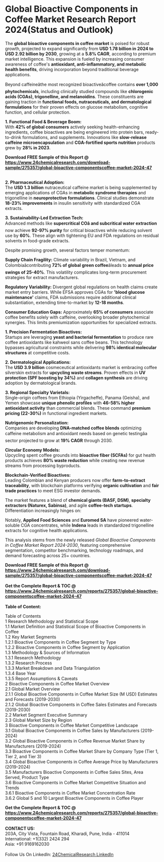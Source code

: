 <h1>Global Bioactive Components in Coffee Market Research Report 2024(Status and Outlook)</h1><p>The <strong>global bioactive components in coffee market</strong> is poised for robust growth, projected to expand significantly from <strong>USD 1.78 billion in 2024 to USD 2.92 billion by 2030</strong>, growing at a <strong>5.8% CAGR</strong>, according to premium market intelligence. This expansion is fueled by increasing consumer awareness of coffee's <strong>antioxidant, anti-inflammatory, and metabolic health benefits</strong>, driving incorporation beyond traditional beverage applications.</p><p>Beyond caffeineâthe most recognized bioactiveâcoffee contains <strong>over 1,000 phytochemicals</strong>, including clinically studied compounds like <strong>chlorogenic acids (CGAs), trigonelline, and melanoidins</strong>. These constituents are gaining traction in <strong>functional foods, nutraceuticals, and dermatological formulations</strong> for their proven effects on glucose metabolism, cognitive function, and cellular protection.</p><p><strong>1. Functional Food &amp; Beverage Boom:</strong><br>
With <strong>42% of global consumers</strong> actively seeking health-enhancing ingredients, coffee bioactives are being engineered into protein bars, ready-to-drink formulations, and supplements. Innovations like <strong>slow-release caffeine microencapsulation</strong> and <strong>CGA-fortified sports nutrition</strong> products grew by <strong>28% in 2023</strong>.</p><div><b>Download FREE Sample of this Report @ 
            <a href="https://www.24chemicalresearch.com/download-sample/275357/global-bioactive-componentscoffee-market-2024-47">
            https://www.24chemicalresearch.com/download-sample/275357/global-bioactive-componentscoffee-market-2024-47</a></b></div><br><p><strong>2. Pharmaceutical Adoption:</strong><br>
The <strong>USD 1.3 billion</strong> nutraceutical caffeine market is being supplemented by emerging applications of CGAs in <strong>metabolic syndrome therapies</strong> and trigonelline in <strong>neuroprotective formulations</strong>. Clinical studies demonstrate <strong>18-23% improvements</strong> in insulin sensitivity with standardized CGA extracts.</p><p><strong>3. Sustainability-Led Extraction Tech:</strong><br>
Advanced methods like <strong>supercritical COâ and subcritical water extraction</strong> now achieve <strong>92-97% purity</strong> for critical bioactives while reducing solvent use by <strong>60%</strong>. These align with tightening EU and FDA regulations on residual solvents in food-grade extracts.</p><p>Despite promising growth, several factors temper momentum:</p><p><strong>Supply Chain Fragility:</strong> Climate variability in Brazil, Vietnam, and Colombiaâcontributing <strong>72% of global green coffee</strong>âleads to <strong>annual price swings of 25-40%</strong>. This volatility complicates long-term procurement strategies for extract manufacturers.</p><p></p><p><strong>Regulatory Variability:</strong> Divergent global regulations on health claims create market entry barriers. While EFSA approves CGAs for <strong>'blood glucose maintenance'</strong> claims, FDA submissions require additional clinical substantiation, extending time-to-market by <strong>12-18 months</strong>.</p><p><strong>Consumer Education Gaps:</strong> Approximately <strong>65% of consumers</strong> associate coffee benefits solely with caffeine, overlooking broader phytochemical synergies. This limits premiumization opportunities for specialized extracts.</p><p><strong>1. Precision Fermentation Bioactives:</strong><br>
Startups are leveraging <strong>yeast and bacterial fermentation</strong> to produce rare coffee antioxidants like kahweol sans coffee beans. This technology bypasses agricultural constraints while delivering <strong>98% identical molecular structures</strong> at competitive costs.</p><p><strong>2. Dermatological Applications:</strong><br>
The <strong>USD 3.9 billion</strong> cosmeceutical antioxidants market is embracing coffee silverskin extracts for <strong>upcycling waste streams</strong>. Proven effects in <strong>UV protection (SPF boosting by 34%)</strong> and <strong>collagen synthesis</strong> are driving adoption by dermatological brands.</p><p><strong>3. Regional Specialty Varietals:</strong><br>
Single-origin coffees from Ethiopia (Yirgacheffe), Panama (Geisha), and Yemen showcase <strong>unique phenolic profiles</strong> with <strong>46-58% higher antioxidant activity</strong> than commercial blends. These command <strong>premium pricing (22-30%)</strong> in functional ingredient markets.</p><p><strong>Nutrigenomic Personalization:</strong><br>
	Companies are developing <strong>DNA-matched coffee blends</strong> optimizing caffeine metabolism and antioxidant needs based on genetic testingâa sector projected to grow at <strong>19% CAGR</strong> through 2030.</p><p><strong>Circular Economy Models:</strong><br>
	Upcycling spent coffee grounds into <strong>bioactive fiber (SCFAs)</strong> for gut health products achieves <strong>80% waste reduction</strong> while creating new revenue streams from processing byproducts.</p><p><strong>Blockchain-Verified Bioactives:</strong><br>
	Leading Colombian and Kenyan producers now offer <strong>farm-to-extract traceability</strong>, with blockchain platforms verifying <strong>organic cultivation</strong> and <strong>fair trade practices</strong> to meet ESG investor demands.</p><p>The market features a blend of <strong>chemical giants (BASF, DSM)</strong>, <strong>specialty extractors (Naturex, Sabinsa)</strong>, and agile <strong>coffee-tech startups</strong>. Differentiation increasingly hinges on:</p><p>Notably, <strong>Applied Food Sciences</strong> and <strong>Euromed SA</strong> have pioneered water-soluble CGA concentrates, while <strong>Indena</strong> leads in standardized trigonelline extracts for cognitive health applications.</p><p>This analysis stems from the newly released <em>Global Bioactive Components in Coffee Market Report 2024-2030</em>, featuring comprehensive segmentation, competitor benchmarking, technology roadmaps, and demand forecasting across 25+ countries.</p><div><b>Download FREE Sample of this Report @ 
            <a href="https://www.24chemicalresearch.com/download-sample/275357/global-bioactive-componentscoffee-market-2024-47">
            https://www.24chemicalresearch.com/download-sample/275357/global-bioactive-componentscoffee-market-2024-47</a></b></div><br><div><b>Get the Complete Report & TOC @ 
            <a href="https://www.24chemicalresearch.com/reports/275357/global-bioactive-componentscoffee-market-2024-47">
            https://www.24chemicalresearch.com/reports/275357/global-bioactive-componentscoffee-market-2024-47</a></b></div><br>
            <b>Table of Content:</b><p>Table of Contents<br />
1 Research Methodology and Statistical Scope<br />
1.1 Market Definition and Statistical Scope of Bioactive Components in Coffee<br />
1.2 Key Market Segments<br />
1.2.1 Bioactive Components in Coffee Segment by Type<br />
1.2.2 Bioactive Components in Coffee Segment by Application<br />
1.3 Methodology & Sources of Information<br />
1.3.1 Research Methodology<br />
1.3.2 Research Process<br />
1.3.3 Market Breakdown and Data Triangulation<br />
1.3.4 Base Year<br />
1.3.5 Report Assumptions & Caveats<br />
2 Bioactive Components in Coffee Market Overview<br />
2.1 Global Market Overview<br />
2.1.1 Global Bioactive Components in Coffee Market Size (M USD) Estimates and Forecasts (2019-2030)<br />
2.1.2 Global Bioactive Components in Coffee Sales Estimates and Forecasts (2019-2030)<br />
2.2 Market Segment Executive Summary<br />
2.3 Global Market Size by Region<br />
3 Bioactive Components in Coffee Market Competitive Landscape<br />
3.1 Global Bioactive Components in Coffee Sales by Manufacturers (2019-2024)<br />
3.2 Global Bioactive Components in Coffee Revenue Market Share by Manufacturers (2019-2024)<br />
3.3 Bioactive Components in Coffee Market Share by Company Type (Tier 1, Tier 2, and Tier 3)<br />
3.4 Global Bioactive Components in Coffee Average Price by Manufacturers (2019-2024)<br />
3.5 Manufacturers Bioactive Components in Coffee Sales Sites, Area Served, Product Type<br />
3.6 Bioactive Components in Coffee Market Competitive Situation and Trends<br />
3.6.1 Bioactive Components in Coffee Market Concentration Rate<br />
3.6.2 Global 5 and 10 Largest Bioactive Components in Coffee Player</p><div><b>Get the Complete Report & TOC @ 
            <a href="https://www.24chemicalresearch.com/reports/275357/global-bioactive-componentscoffee-market-2024-47">
            https://www.24chemicalresearch.com/reports/275357/global-bioactive-componentscoffee-market-2024-47</a></b></div><br><b>CONTACT US:</b><br>
            203A, City Vista, Fountain Road, Kharadi, Pune, India - 411014<br>
            International: +1(332) 2424 294<br>
            Asia: +91 9169162030 <br><br>
            Follow Us On LinkedIn: <a href="https://www.linkedin.com/company/24chemicalresearch/">24ChemicalResearch LinkedIn</a>